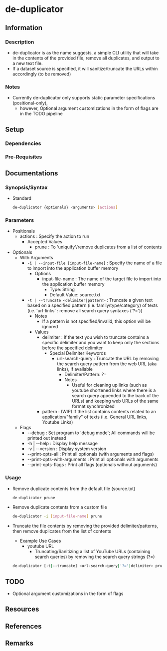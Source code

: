 # de-duplicator

## Information
### Description
+ de-duplicator is as the name suggests, a simple CLI utility that will take in the contents of the provided file, remove all duplicates, and output to a new text file.
+ If a dataset source is specified, it will sanitize/truncate the URLs within accordingly (to be removed)

### Notes
- Currently de-duplicator only supports static parameter specifications (positional-only),
    + however, Optional argument customizations in the form of flags are in the TODO pipeline

## Setup
### Dependencies

### Pre-Requisites

## Documentations

### Synopsis/Syntax
- Standard
    ```bash
    de-duplicator {optionals} <arguments> [actions]
    ```

### Parameters
- Positionals
    - actions : Specify the action to run
        - Accepted Values
            - prune : To 'uniquify'/remove duplicates from a list of contents
- Optionals
    - With Arguments
        - `-i | --input-file [input-file-name]` : Specify the name of a file to import into the application buffer memory
            - Options
                - input-file-name : The name of the target file to import into the application buffer memory
                    + Type: String
                    + Default Value: source.txt
        - `-t | --truncate <delimiter|pattern>` : Truncate a given text based on a specified pattern (i.e. family/type/category) of texts (i.e. 'url-links' : remove all search query syntaxes ('?='))
            - Notes
                + If a pattern is not specified/invalid, this option will be ignored
            - Values
                - delimiter : If the text you wish to truncate contains a specific delimiter and you want to keep only the sections before the specified delimiter
                    - Special Delimiter Keywords
                        - url-search-query : Truncate the URL by removing the search query pattern from the web URL (aka links), if available
                            + Delimiter/Pattern: ?=
                            - Notes
                                + Useful for cleaning up links (such as youtube shortened links where there is a search query appended to the back of the URLs) and keeping web URLs of the same format synchronized
                - pattern : (WIP) If the list contains contents related to an application/"family" of texts (i.e. General URL links, Youtube Links)
    - Flags
        + --debug : Set program to 'debug mode'; All commands will be printed out instead
        + -h | --help : Display help message
        + -v | --version : Display system version
        + --print-opts-all : Print all optionals (with arguments and flags)
        + --print-opts-with-arguments : Print all optionals with arguments
        + --print-opts-flags : Print all flags (optionals without arguments)

### Usage
- Remove duplicate contents from the default file (source.txt)
    ```bash
    de-duplicator prune
    ```

- Remove duplicate contents from a custom file
    ```bash
    de-duplicator -i [input-file-name] prune
    ```

- Truncate the file contents by removing the provided delimiter/patterns, then remove duplicates from the list of contents
    - Example Use Cases
        - youtube URL
            + Truncating/Sanitizing a list of YouTube URLs (containing search queries) by removing the search query strings (?=)
    ```bash
    de-duplicator [-t|--truncate] <url-search-query|'?='|delimiter> prune
    ```

## TODO
+ Optional argument customizations in the form of flags

## Resources

## References

## Remarks


